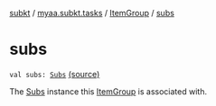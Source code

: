 [subkt](../../index.md) / [myaa.subkt.tasks](../index.md) / [ItemGroup](index.md) / [subs](./subs.md)

# subs

`val subs: `[`Subs`](../-subs/index.md) [(source)](https://github.com/Myaamori/SubKt/blob/0.1.10/src/main/kotlin/myaa/subkt/tasks/tasks.kt#L270)

The [Subs](../-subs/index.md) instance this [ItemGroup](index.md) is associated with.

